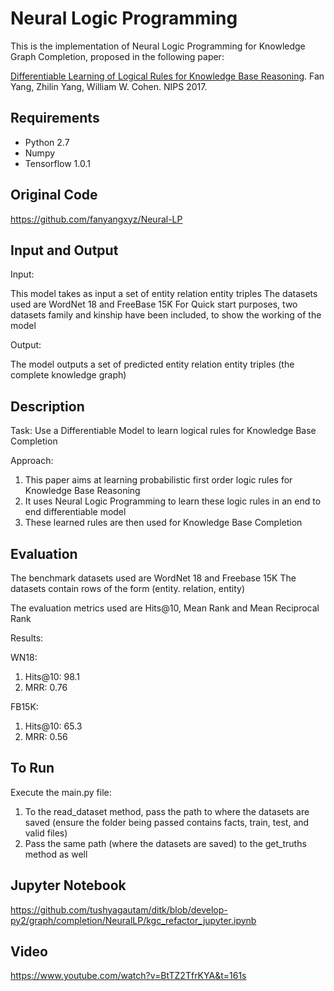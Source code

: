 # Neural Logic Programming

This is the implementation of Neural Logic Programming for Knowledge Graph Completion, proposed in the following paper:

[Differentiable Learning of Logical Rules for Knowledge Base Reasoning](https://arxiv.org/abs/1702.08367).
Fan Yang, Zhilin Yang, William W. Cohen.
NIPS 2017.

## Requirements
- Python 2.7
- Numpy 
- Tensorflow 1.0.1

## Original Code
https://github.com/fanyangxyz/Neural-LP

## Input and Output

Input:

This model takes as input a set of entity relation entity triples
The datasets used are WordNet 18 and FreeBase 15K
For Quick start purposes, two datasets family and kinship have been included, to show the working of the model

Output:

The model outputs a set of predicted entity relation entity triples (the complete knowledge graph)

## Description

Task:
Use a Differentiable Model to learn logical rules for Knowledge Base Completion

Approach:
1. This paper aims at learning probabilistic first order logic rules for Knowledge Base Reasoning
2. It uses Neural Logic Programming to learn these logic rules in an end to end differentiable model
3. These learned rules are then used for Knowledge Base Completion


## Evaluation

The benchmark datasets used are WordNet 18 and Freebase 15K
The datasets contain rows of the form (entity. relation, entity)

The evaluation metrics used are Hits@10, Mean Rank and Mean Reciprocal Rank

Results:

WN18:

1. Hits@10: 98.1
2. MRR: 0.76

FB15K:

1. Hits@10: 65.3
2. MRR: 0.56

## To Run

Execute the main.py file:

1. To the read_dataset method, pass the path to where the datasets are saved
    (ensure the folder being passed contains facts, train, test, and valid files)
2. Pass the same path (where the datasets are saved) to the get_truths method as well

## Jupyter Notebook

https://github.com/tushyagautam/ditk/blob/develop-py2/graph/completion/NeuralLP/kgc_refactor_jupyter.ipynb

## Video 

https://www.youtube.com/watch?v=BtTZ2TfrKYA&t=161s
